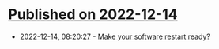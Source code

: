 # [Published on 2022-12-14](index.md)

* [2022-12-14, 08:20:27](https://news.ycombinator.com/item?id=33981207) - [Make your software restart ready?](https://news.ycombinator.com/item?id=33981207)
